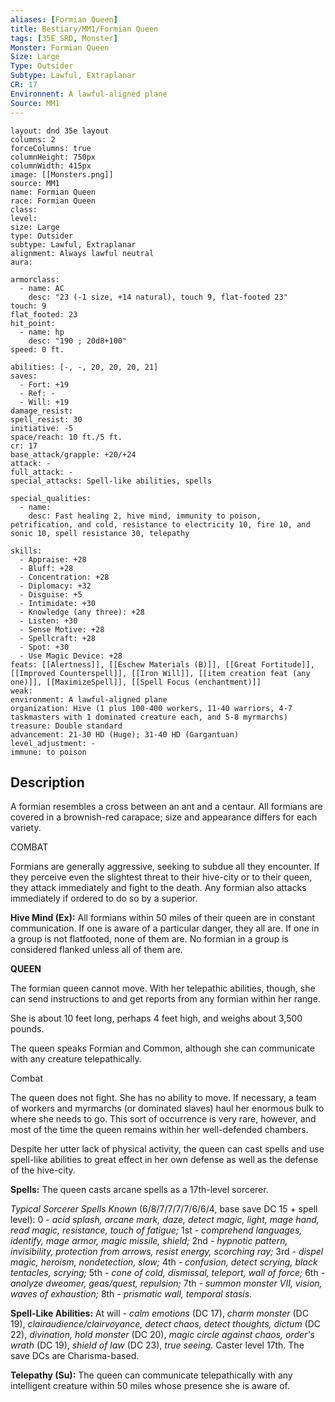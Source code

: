 ```yaml
---
aliases: [Formian Queen]
title: Bestiary/MM1/Formian Queen
tags: [35E_SRD, Monster]
Monster: Formian Queen
Size: Large
Type: Outsider
Subtype: Lawful, Extraplanar
CR: 17
Environnent: A lawful-aligned plane
Source: MM1
---
```


```statblock
layout: dnd 35e layout
columns: 2
forceColumns: true
columnHeight: 750px
columnWidth: 415px
image: [[Monsters.png]]
source: MM1
name: Formian Queen
race: Formian Queen
class: 
level: 
size: Large
type: Outsider
subtype: Lawful, Extraplanar
alignment: Always lawful neutral
aura: 

armorclass:
  - name: AC
    desc: "23 (-1 size, +14 natural), touch 9, flat-footed 23"
touch: 9
flat_footed: 23
hit_point:
  - name: hp
    desc: "190 ; 20d8+100"
speed: 0 ft.

abilities: [-, -, 20, 20, 20, 21]
saves:
  - Fort: +19
  - Ref: -
  - Will: +19
damage_resist: 
spell_resist: 30
initiative: -5
space/reach: 10 ft./5 ft.
cr: 17
base_attack/grapple: +20/+24
attack: -
full_attack: -
special_attacks: Spell-like abilities, spells

special_qualities:
  - name: 
    desc: Fast healing 2, hive mind, immunity to poison, petrification, and cold, resistance to electricity 10, fire 10, and sonic 10, spell resistance 30, telepathy

skills:
  - Appraise: +28
  - Bluff: +28
  - Concentration: +28
  - Diplomacy: +32
  - Disguise: +5
  - Intimidate: +30
  - Knowledge (any three): +28
  - Listen: +30
  - Sense Motive: +28
  - Spellcraft: +28
  - Spot: +30
  - Use Magic Device: +28
feats: [[Alertness]], [[Eschew Materials (B)]], [[Great Fortitude]], [[Improved Counterspell]], [[Iron Will]], [[item creation feat (any one)]], [[MaximizeSpell]], [[Spell Focus (enchantment)]]
weak: 
environment: A lawful-aligned plane
organization: Hive (1 plus 100-400 workers, 11-40 warriors, 4-7 taskmasters with 1 dominated creature each, and 5-8 myrmarchs)
treasure: Double standard
advancement: 21-30 HD (Huge); 31-40 HD (Gargantuan)
level_adjustment: -
immune: to poison
```

## Description

<p>A formian resembles a cross between an ant and a centaur. All formians are covered in a brownish-red carapace; size and appearance differs for each variety.</p>
<p>COMBAT</p>
<p>Formians are generally aggressive, seeking to subdue all they encounter. If they perceive even the slightest threat to their hive-city or to their queen, they attack immediately and fight to the death. Any formian also attacks immediately if ordered to do so by a superior.</p>
<p>
            <b>Hive Mind (Ex):</b> All formians within 50 miles of their queen are in constant communication. If one is aware of a particular danger, they all are. If one in a group is not flatfooted, none of them are. No formian in a group is considered flanked unless all of them are.</p>
<p>
            <b>QUEEN</b>
          </p>
<p>The formian queen cannot move. With her telepathic abilities, though, she can send instructions to and get reports from any formian within her range.</p>
<p>She is about 10 feet long, perhaps 4 feet high, and weighs about 3,500 pounds.</p>
<p>The queen speaks Formian and Common, although she can communicate with any creature telepathically.</p>
<p>Combat</p>
<p>The queen does not fight. She has no ability to move. If necessary, a team of workers and myrmarchs (or dominated slaves) haul her enormous bulk to where she needs to go. This sort of occurrence is very rare, however, and most of the time the queen remains within her well-defended chambers.</p>
<p>Despite her utter lack of physical activity, the queen can cast spells and use spell-like abilities to great effect in her own defense as well as the defense of the hive-city.</p>
<p>
            <b>Spells:</b> The queen casts arcane spells as a 17th-level sorcerer.</p>
<p>
            <i>Typical Sorcerer Spells Known</i> (6/8/7/7/7/7/6/6/4, base save DC 15 + spell level): 0 - <i>acid splash, arcane mark, daze, detect magic, light, mage hand, read magic, resistance,  touch of fatigue;</i> 1st - <i>comprehend languages, identify, mage armor, magic missile, shield;</i> 2nd -  <i>hypnotic pattern, invisibility, protection from arrows, resist energy,  scorching ray;</i> 3rd - <i>dispel magic, heroism, nondetection, slow;</i> 4th -  <i>confusion, detect scrying, black tentacles, scrying;</i> 5th - <i>cone of cold, dismissal,  teleport, wall of force;</i> 6th - <i>analyze dweomer, geas/quest, repulsion;</i> 7th - <i>summon monster VII, vision, waves of exhaustion;</i> 8th - <i>prismatic wall, temporal stasis.</i></p>
<p>
            <b>Spell-Like Abilities:</b> At will - <i>calm emotions</i> (DC 17), <i>charm monster</i> (DC 19), <i>clairaudience/clairvoyance, detect chaos, detect thoughts, dictum</i> (DC 22), <i>divination, hold monster</i> (DC 20), <i>magic circle against chaos, order's wrath</i> (DC 19), <i>shield of law</i> (DC 23), <i>true seeing.</i> Caster level 17th. The save DCs are Charisma-based.</p>
<p>
            <b>Telepathy (Su):</b> The queen can communicate telepathically with any intelligent creature within 50 miles whose presence she is aware of.</p>